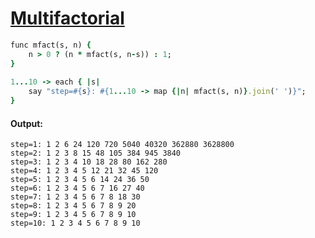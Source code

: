 [1]: http://rosettacode.org/wiki/Multifactorial

# [Multifactorial][1]

```ruby
func mfact(s, n) {
    n > 0 ? (n * mfact(s, n-s)) : 1;
}
 
1...10 -> each { |s|
    say "step=#{s}: #{1...10 -> map {|n| mfact(s, n)}.join(' ')}";
}
```

#### Output:
```
step=1: 1 2 6 24 120 720 5040 40320 362880 3628800
step=2: 1 2 3 8 15 48 105 384 945 3840
step=3: 1 2 3 4 10 18 28 80 162 280
step=4: 1 2 3 4 5 12 21 32 45 120
step=5: 1 2 3 4 5 6 14 24 36 50
step=6: 1 2 3 4 5 6 7 16 27 40
step=7: 1 2 3 4 5 6 7 8 18 30
step=8: 1 2 3 4 5 6 7 8 9 20
step=9: 1 2 3 4 5 6 7 8 9 10
step=10: 1 2 3 4 5 6 7 8 9 10
```